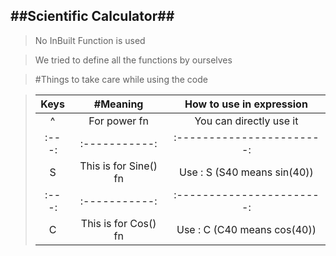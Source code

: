 ##Scientific Calculator##
-----------------------
>No InBuilt Function is used

>We tried to define all the functions by ourselves 

>#Things to take care while using the code

> | Keys |          #Meaning    | How to use in expression|
> | :---:|:-----------:         |:-----------------------:|
> |  ^   |         For power fn | You can directly use it |
> | :---:|:-----------:         |:-----------------------:|
> | S    | This is for Sine() fn| Use : S<angle> (S40 means sin(40))   |
> | :---:|:-----------:         |:-----------------------:|
> | C    | This is for Cos() fn| Use : C<angle> (C40 means cos(40))   |